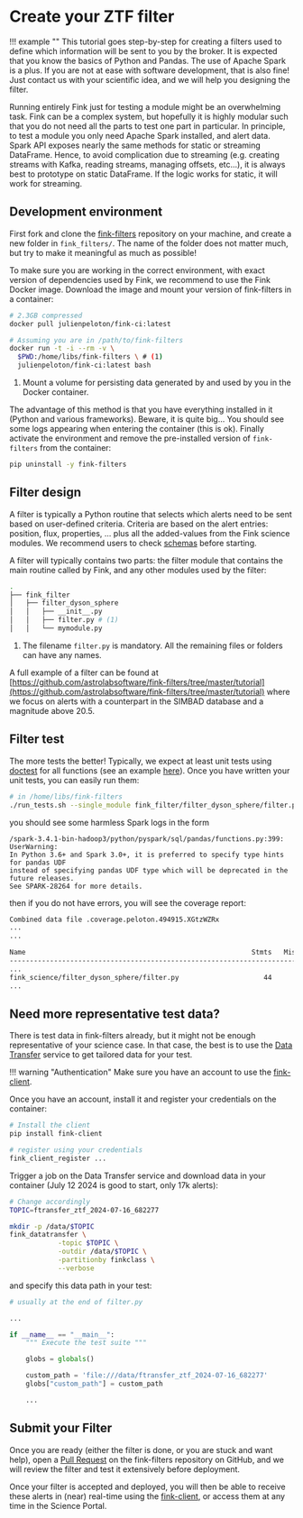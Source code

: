 # Create your ZTF filter


!!! example ""
    This tutorial goes step-by-step for creating a filters used to define which information will be sent to you by the broker. It is expected that you know the basics of Python and Pandas. The use of Apache Spark is a plus. If you are not at ease with software development, that is also fine! Just contact us with your scientific idea, and we will help you designing the filter.

Running entirely Fink just for testing a module might be an overwhelming task. Fink can be a complex system, but hopefully it is highly modular such that you do not need all the parts to test one part in particular. In principle, to test a module you only need Apache Spark installed, and alert data. Spark API exposes nearly the same methods for static or streaming DataFrame. Hence, to avoid complication due to streaming (e.g. creating streams with Kafka, reading streams, managing offsets, etc...), it is always best to prototype on static DataFrame. If the logic works for static, it will work for streaming.

## Development environment

First fork and clone the [fink-filters](https://github.com/astrolabsoftware/fink-filters) repository on your machine, and create a new folder in `fink_filters/`. The name of the folder does not matter much, but try to make it meaningful as much as possible!

To make sure you are working in the correct environment, with exact version of dependencies used by Fink, we recommend to use the Fink Docker image. Download the image and mount your version of fink-filters in a container:

```bash
# 2.3GB compressed
docker pull julienpeloton/fink-ci:latest

# Assuming you are in /path/to/fink-filters
docker run -t -i --rm -v \
  $PWD:/home/libs/fink-filters \ # (1)
  julienpeloton/fink-ci:latest bash
```

1. Mount a volume for persisting data generated by and used by you in the Docker container.

The advantage of this method is that you have everything installed in it (Python and various frameworks). Beware, it is quite big... You should see some logs appearing when entering the container (this is ok). Finally activate the environment and remove the pre-installed version of `fink-filters` from the container:

```bash
pip uninstall -y fink-filters
```

## Filter design

A filter is typically a Python routine that selects which alerts need to be sent based on user-defined criteria. Criteria are based on the alert entries: position, flux, properties, ... plus all the added-values from the Fink science modules. We recommend users to check [schemas](developers/schemas) before starting.

A filter will typically contains two parts: the filter module that contains the main routine called by Fink, and any other modules used by the filter:

```bash
.
├── fink_filter
│   ├── filter_dyson_sphere
│   │   ├── __init__.py
│   │   ├── filter.py # (1)
│   │   └── mymodule.py
```

1. The filename `filter.py` is mandatory. All the remaining files or folders can have any names.


A full example of a filter can be found at [https://github.com/astrolabsoftware/fink-filters/tree/master/tutorial](https://github.com/astrolabsoftware/fink-filters/tree/master/tutorial) where we focus on alerts with a counterpart in the SIMBAD database and a magnitude above 20.5.

## Filter test

The more tests the better! Typically, we expect at least unit tests using [doctest](https://docs.python.org/3/library/doctest.html) for all functions (see an example [here](https://github.com/astrolabsoftware/fink-filters/blob/be30474e10d041afe8da992ac1fe37da71db230f/fink_filters/filter_early_sn_candidates/filter.py#L136-L157)). Once you have written your unit tests, you can easily run them:

```bash
# in /home/libs/fink-filters
./run_tests.sh --single_module fink_filter/filter_dyson_sphere/filter.py
```

you should see some harmless Spark logs in the form

```
/spark-3.4.1-bin-hadoop3/python/pyspark/sql/pandas/functions.py:399: UserWarning:
In Python 3.6+ and Spark 3.0+, it is preferred to specify type hints for pandas UDF
instead of specifying pandas UDF type which will be deprecated in the future releases.
See SPARK-28264 for more details.
```

then if you do not have errors, you will see the coverage report:

```bash
Combined data file .coverage.peloton.494915.XGtzWZRx
...
...

Name                                                        Stmts   Miss  Cover   Missing
-----------------------------------------------------------------------------------------
...
fink_science/filter_dyson_sphere/filter.py                     44      6    86%   39-42, 59-61
...
```

## Need more representative test data?

There is test data in fink-filters already, but it might not be enough representative of your science case. In that case, the best is to use the [Data Transfer](https://fink-portal.org/download) service to get tailored data for your test.

!!! warning "Authentication"
    Make sure you have an account to use the [fink-client](https://github.com/astrolabsoftware/fink-client).

Once you have an account, install it and register your credentials on the container:

```bash
# Install the client
pip install fink-client

# register using your credentials
fink_client_register ...
```

Trigger a job on the Data Transfer service and download data in your container (July 12 2024 is good to start, only 17k alerts):

```bash
# Change accordingly
TOPIC=ftransfer_ztf_2024-07-16_682277

mkdir -p /data/$TOPIC
fink_datatransfer \
            -topic $TOPIC \
            -outdir /data/$TOPIC \
            -partitionby finkclass \
            --verbose
```

and specify this data path in your test:

```python
# usually at the end of filter.py

...

if __name__ == "__main__":
    """ Execute the test suite """

    globs = globals()

    custom_path = 'file:///data/ftransfer_ztf_2024-07-16_682277'
    globs["custom_path"] = custom_path

    ...

```

## Submit your Filter

Once you are ready (either the filter is done, or you are stuck and want help), open a [Pull Request](https://github.com/astrolabsoftware/fink-filters/pulls) on the fink-filters repository on GitHub, and we will review the filter and test it extensively before deployment.

Once your filter is accepted and deployed, you will then be able to receive these alerts in (near) real-time using the [fink-client](https://github.com/astrolabsoftware/fink-client), or access them at any time in the Science Portal.